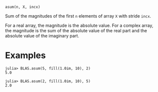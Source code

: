 ```
asum(n, X, incx)
```

Sum of the magnitudes of the first `n` elements of array `X` with stride `incx`.

For a real array, the magnitude is the absolute value. For a complex array, the magnitude is the sum of the absolute value of the real part and the absolute value of the imaginary part.

# Examples

```jldoctest
julia> BLAS.asum(5, fill(1.0im, 10), 2)
5.0

julia> BLAS.asum(2, fill(1.0im, 10), 5)
2.0
```

